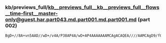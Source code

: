 ### kb/previews_full/kb__previews_full__kb__previews_full__flows__time-first__master-only@guest.har.part043.md.part001.md.part001.md (part 002)

```md
BgD+//8A+vn5AAD//wD+/v4A/P38AP4A/wD+AP4AAAAAAAMCAgACAQEA////AAMCAgD9/f0A/v39AAIBAgD/AAAA/wD/AAECAgD//v4A/wD/AP39/QABAQEAA
```

```
